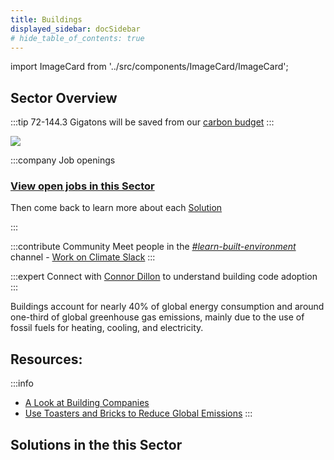 ```yaml
---
title: Buildings
displayed_sidebar: docSidebar
# hide_table_of_contents: true
---
```

import ImageCard from '../src/components/ImageCard/ImageCard';

## Sector Overview

:::tip 72-144.3 Gigatons will be saved from our [carbon budget](/glossary/#carbon-budget)
:::

![](/../static/img/buildings.jpg)

:::company Job openings
### [View open jobs in this Sector](https://climatebase.org/jobs?l=&q=&sectors=Buildings&p=0&remote=false)

Then come back to learn more about each [Solution](#solutions-in-this-sector)

<!--This is the best strategy to accelerate your expertise as a top candidate-->
:::

:::contribute Community
Meet people in the *[#learn-built-environment](https://app.slack.com/client/T017M28BLSG/C033K3U1ZQR)* channel - [Work on Climate Slack](https://workonclimate.org)
:::

:::expert
Connect with [Connor Dillon](https://www.linkedin.com/in/connorjdillon/) to understand building code adoption
:::

Buildings account for nearly 40% of global energy consumption and around one-third of global greenhouse gas emissions, mainly due to the use of fossil fuels for heating, cooling, and electricity. 

## Resources:

:::info
- [A Look at Building Companies](https://www.climatedrift.com/p/a-look-at-building-companies?utm_source=%2Fsearch%2Finsulation&utm_medium=reader2)
- [Use Toasters and Bricks to Reduce Global Emissions](https://www.climatedrift.com/p/how-to-use-toasters-and-bricks-to)
:::

## Solutions in the this Sector

<div style={{ display: 'flex', flexWrap: 'wrap'}}>

  <ImageCard
  title="Alternative Refrigerants"
  description="Substitutes for traditional refrigerants with lower Global Warming Potential, reducing greenhouse gas emissions."
  imageUrl="/img/co2-refrigeration.jpg"
  linkUrl="../solution-alternative-refrigerants"
/>

  <ImageCard
    title="Biogas for Cooking"
    description="Use of biogas, produced from organic waste, as a clean and renewable cooking fuel."
    imageUrl="/img/biogas-for-cooking.jpg"
    linkUrl="../solution-biogas-for-cooking"
  />

  <ImageCard
    title="Building Automation Systems"
    description="Integrated technology controlling building operations for energy efficiency and occupant comfort."
    imageUrl="/img/building-automation.png"
    linkUrl="../solution-building-automation-systems"
  />

  <ImageCard
    title="Building Retrofitting"
    description="Process of upgrading existing buildings with energy-efficient measures to reduce energy consumption."
    imageUrl="/img/building-retrofitting.jpg"
    linkUrl="../solution-building-retrofitting"
  />

  <ImageCard
    title="Clean Cooking"
    description="Adoption of clean and efficient cooking technologies to reduce indoor air pollution and emissions."
    imageUrl="/img/clean-cooking.jpg"
    linkUrl="../solution-clean-cooking"
  />

  <ImageCard
    title="District Heating"
    description="Centralized heating systems that supply thermal energy to multiple buildings, increasing energy efficiency."
    imageUrl="/img/district-heating.jpg"
    linkUrl="../solution-district-heating"
  />

  <ImageCard
    title="Dynamic Glass"
    description="Smart glass technology that adapts its tint in response to changing environmental conditions, reducing energy use."
    imageUrl="/img/dynamic-glass.jpg"
    linkUrl="../solution-dynamic-glass"
  />

  <ImageCard
    title="Green and Cool Roofs"
    description="Roofing systems with vegetation or reflective materials to reduce heat absorption and energy consumption."
    imageUrl="/img/green-roofing.png"
    linkUrl="../solution-green-and-cool-roofs"
  />

  <ImageCard
    title="High-Efficiency Heat Pumps"
    description="Heat pumps that efficiently transfer heat between indoor and outdoor environments for heating and cooling."
    imageUrl="/img/high-efficiency-heat-pumps.png"
    linkUrl="../solution-high-efficiency-heat-pumps"
  />

  <ImageCard
    title="High-Performance Glass"
    description="Advanced glass technology that enhances insulation and energy efficiency in buildings."
    imageUrl="/img/high-performance-glass.png"
    linkUrl="../solution-high-performance-glass"
  />

  <ImageCard
    title="Insulation"
    description="Materials used to prevent heat loss or gain, improving energy efficiency in buildings."
    imageUrl="/img/insulation.jpg"
    linkUrl="../solution-insulation"
  />

  <ImageCard
    title="Low-Flow Fixtures"
    description="Water fixtures designed to reduce water consumption and promote efficient water use."
    imageUrl="/img/low-flow-fixtures.png"
    linkUrl="../solution-low-flow-fixtures"
  />

  <ImageCard
    title="Net Zero Buildings"
    description="Buildings designed to produce as much energy as they consume, achieving net-zero emissions."
    imageUrl="/img/net-zero-buildings.jpg"
    linkUrl="../solution-net-zero-buildings"
  />

  <ImageCard
    title="Refrigerant Management"
    description="Effective management and proper disposal of refrigerants to minimize emissions of potent greenhouse gases."
    imageUrl="/img/refrigerant-management.png"
    linkUrl="../solution-refrigerant-management"
  />

  <ImageCard
    title="Smart Thermostats"
    description="Thermostats equipped with intelligent controls for optimized heating and cooling, reducing energy waste."
    imageUrl="/img/smart-thermostats.webp"
    linkUrl="../solution-smart-thermostats"
  />

  <ImageCard
    title="Solar Hot Water"
    description="Utilization of solar energy to heat water for various applications, including domestic use and space heating."
    imageUrl="/img/solar-hot-water.webp"
    linkUrl="../solution-solar-hot-water"
  />

</div>


